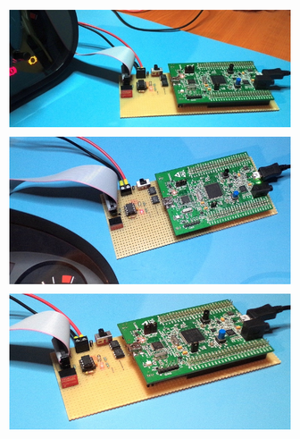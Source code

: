 ![photo1](https://github.com/bvarga92/mcu/raw/main/stm32f4_bmwdash/photo1.jpg)

![photo2](https://github.com/bvarga92/mcu/raw/main/stm32f4_bmwdash/photo2.jpg)

![photo3](https://github.com/bvarga92/mcu/raw/main/stm32f4_bmwdash/photo3.jpg)
